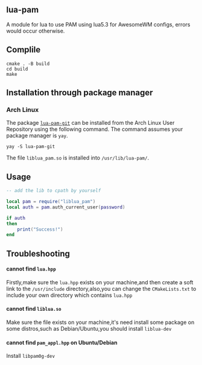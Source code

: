 ## lua-pam
A module for lua  to use PAM using lua5.3 for AwesomeWM configs, errors would occur otherwise.

## Complile
```shell
cmake . -B build
cd build
make
```

## Installation through package manager

### Arch Linux

The package [`lua-pam-git`](https://aur.archlinux.org/packages/lua-pam-git/) can be installed from the Arch Linux User Repository using the following command. The command assumes your package manager is `yay`.

```
yay -S lua-pam-git
```

The file `liblua_pam.so` is installed into `/usr/lib/lua-pam/`.

## Usage
```lua
-- add the lib to cpath by yourself

local pam = require("liblua_pam")
local auth = pam.auth_current_user(password)

if auth
then
    print("Success!")
end
```

## Troubleshooting
#### cannot find `lua.hpp`
Firstly,make sure the `lua.hpp` exists on your machine,and then create a soft link to the `/usr/include` directory,also,you can change the `CMakeLists.txt` to include your own directory which contains `lua.hpp`
#### cannot find `liblua.so`
Make sure the file exists on your machine,it's need install some package on some distros,such as Debian/Ubuntu,you should install `liblua-dev`
#### cannot find `pam_appl.hpp` on Ubuntu/Debian
Install `libpam0g-dev`
